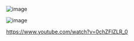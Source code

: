 ![image](https://github.com/user-attachments/assets/3c47b655-f80c-4b54-b2b9-6d72175f513e)


![image](https://github.com/user-attachments/assets/854f7217-4174-4547-9d4b-c387d888aac7)

https://www.youtube.com/watch?v=0chZFIZLR_0
